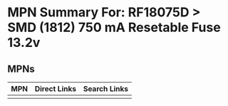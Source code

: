 



# MPN Summary For: RF18075D > SMD (1812) 750 mA Resetable Fuse 13.2v

## MPNs
  

|MPN|Direct Links|Search Links|
| :--- | :--- | :--- |
||||
